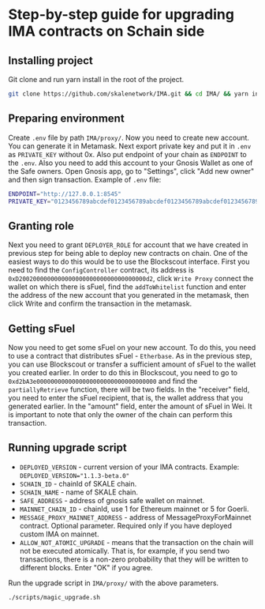# Step-by-step guide for upgrading IMA contracts on Schain side

## Installing project
Git clone and run yarn install in the root of the project.
```bash
git clone https://github.com/skalenetwork/IMA.git && cd IMA/ && yarn install
```
## Preparing environment
 Create `.env` file by path `IMA/proxy/`. Now you need to create new account. You can generate it in Metamask. Next export private key and put it in `.env` as `PRIVATE_KEY` without 0x. Also put endpoint of your chain as `ENDPOINT` to the `.env`. Also you need to add this account to your Gnosis Wallet as one of the Safe owners. Open Gnosis app, go to "Settings", click "Add new owner" and then sign transaction. Example of `.env` file:
```bash
ENDPOINT="http://127.0.0.1:8545"
PRIVATE_KEY="0123456789abcdef0123456789abcdef0123456789abcdef0123456789abcdef"
```
## Granting role
Next you need to grant `DEPLOYER_ROLE` for account that we have created in previous step for being able to deploy new contracts on chain. One of the easiest ways to do this would be to use the Blockscout interface. First you need to find the `ConfigController` contract, its address is `0xD200200000000000000000000000000000000d2`, click `Write Proxy` connect the wallet on which there is sFuel, find the `addToWhitelist` function and enter the address of the new account that you generated in the metamask, then click Write and confirm the transaction in the metamask.
## Getting sFuel
Now you need to get some sFuel on your new account. To do this, you need to use a contract that distributes sFuel - `Etherbase`. As in the previous step, you can use Blockscout or transfer a sufficient amount of sFuel to the wallet you created earlier. In order to do this in Blockscout, you need to go to `0xd2bA3e0000000000000000000000000000000000` and find the `partiallyRetrieve` function, there will be two fields. In the "receiver" field, you need to enter the sFuel recipient, that is, the wallet address that you generated earlier. In the "amount" field, enter the amount of sFuel in Wei. It is important to note that only the owner of the chain can perform this transaction.
## Running upgrade script
* `DEPLOYED_VERSION` - current version of your IMA contracts. Example: `DEPLOYED_VERSION="1.1.3-beta.0"`
* `SCHAIN_ID` - chainId of SKALE chain.
* `SCHAIN_NAME` - name of SKALE chain.
* `SAFE_ADDRESS` - address of gnosis safe wallet on mainnet.
* `MAINNET_CHAIN_ID` - chainId, use 1 for Ethereum mainnet or 5 for Goerli.
* `MESSAGE_PROXY_MAINNET_ADDRESS` - address of MessageProxyForMainnet contract. Optional parameter. Required only if you have deployed custom IMA on mainnet.  
* `ALLOW_NOT_ATOMIC_UPGRADE` - means that the transaction on the chain will not be executed atomically. That is, for example, if you send two transactions, there is a non-zero probability that they will be written to different blocks. Enter "OK" if you agree. 

Run the upgrade script in `IMA/proxy/` with the above parameters.
```bash
./scripts/magic_upgrade.sh
```
